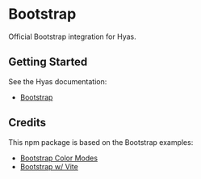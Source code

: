 # Bootstrap

Official Bootstrap integration for Hyas.

## Getting Started

See the Hyas documentation:

- [Bootstrap](https://docs.gethyas.com/guides/integrations/bootstrap/)

## Credits

This npm package is based on the Bootstrap examples:

- [Bootstrap Color Modes](https://github.com/twbs/examples/tree/main/color-modes)
- [Bootstrap w/ Vite](https://github.com/twbs/examples/tree/main/vite)

